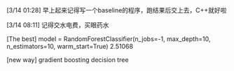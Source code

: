[3/14 01:28]
早上起来记得写一个baseline的程序，跑结果后交上去，C++就好啦

[3/14 08:11]
记得交水电费，买眼药水




[The best]
model = RandomForestClassifier(n_jobs=-1, max_depth=10, n_estimators=10, warm_start=True)
2.51068

[new way]
gradient boosting decision tree

